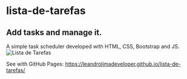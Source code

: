 # lista-de-tarefas
## Add tasks and manage it. 

A simple task scheduler developed with HTML, CSS, Bootstrap and JS. 
![Lista de Tarefas](https://user-images.githubusercontent.com/76854209/132910061-85a75562-91e0-45d8-af40-37f83a759607.gif)

See with GitHub Pages: https://leandrolimadeveloper.github.io/lista-de-tarefas/
